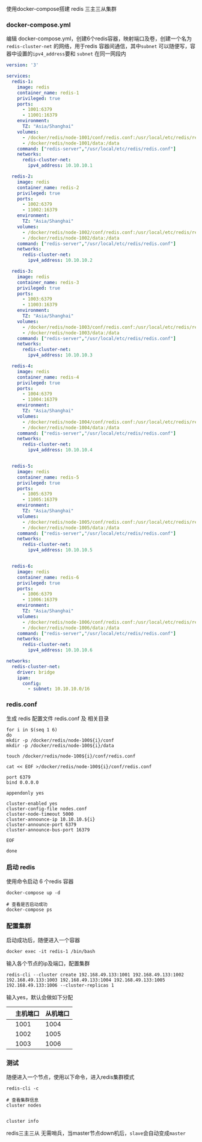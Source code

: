 



使用docker-compose搭建 redis 三主三从集群



### docker-compose.yml

编辑 docker-compose.yml，创建6个redis容器，映射端口及卷，创建一个名为 `redis-cluster-net` 的网络，用于redis 容器间通信，其中`subnet` 可以随便写，容器中设置的`ipv4_address`要和 `subnet` 在同一网段内

```yml
version: '3'

services:
  redis-1:
    image: redis
    container_name: redis-1
    privileged: true
    ports:
      - 1001:6379
      - 11001:16379
    environment:
      TZ: "Asia/Shanghai"
    volumes:
      - /docker/redis/node-1001/conf/redis.conf:/usr/local/etc/redis/redis.conf
      - /docker/redis/node-1001/data:/data
    command: ["redis-server","/usr/local/etc/redis/redis.conf"]
    networks:
      redis-cluster-net:
        ipv4_address: 10.10.10.1

  redis-2:
    image: redis
    container_name: redis-2
    privileged: true
    ports:
      - 1002:6379
      - 11002:16379
    environment:
      TZ: "Asia/Shanghai"
    volumes:
      - /docker/redis/node-1002/conf/redis.conf:/usr/local/etc/redis/redis.conf
      - /docker/redis/node-1002/data:/data
    command: ["redis-server","/usr/local/etc/redis/redis.conf"]
    networks:
      redis-cluster-net:
        ipv4_address: 10.10.10.2

  redis-3:
    image: redis
    container_name: redis-3
    privileged: true
    ports:
      - 1003:6379
      - 11003:16379
    environment:
      TZ: "Asia/Shanghai"
    volumes:
      - /docker/redis/node-1003/conf/redis.conf:/usr/local/etc/redis/redis.conf
      - /docker/redis/node-1003/data:/data
    command: ["redis-server","/usr/local/etc/redis/redis.conf"]
    networks:
      redis-cluster-net:
        ipv4_address: 10.10.10.3

  redis-4:
    image: redis
    container_name: redis-4
    privileged: true
    ports:
      - 1004:6379
      - 11004:16379
    environment:
      TZ: "Asia/Shanghai"
    volumes:
      - /docker/redis/node-1004/conf/redis.conf:/usr/local/etc/redis/redis.conf
      - /docker/redis/node-1004/data:/data
    command: ["redis-server","/usr/local/etc/redis/redis.conf"]
    networks:
      redis-cluster-net:
        ipv4_address: 10.10.10.4


  redis-5:
    image: redis
    container_name: redis-5
    privileged: true
    ports:
      - 1005:6379
      - 11005:16379
    environment:
      TZ: "Asia/Shanghai"
    volumes:
      - /docker/redis/node-1005/conf/redis.conf:/usr/local/etc/redis/redis.conf
      - /docker/redis/node-1005/data:/data
    command: ["redis-server","/usr/local/etc/redis/redis.conf"]
    networks:
      redis-cluster-net:
        ipv4_address: 10.10.10.5


  redis-6:
    image: redis
    container_name: redis-6
    privileged: true
    ports:
      - 1006:6379
      - 11006:16379
    environment:
      TZ: "Asia/Shanghai"
    volumes:
      - /docker/redis/node-1006/conf/redis.conf:/usr/local/etc/redis/redis.conf
      - /docker/redis/node-1006/data:/data
    command: ["redis-server","/usr/local/etc/redis/redis.conf"]
    networks:
      redis-cluster-net:
        ipv4_address: 10.10.10.6

networks:
  redis-cluster-net:
    driver: bridge
    ipam:
      config:
        - subnet: 10.10.10.0/16
```





### redis.conf

生成 redis 配置文件 redis.conf 及 相关目录

```shell
for i in $(seq 1 6)
do
mkdir -p /docker/redis/node-100${i}/conf
mkdir -p /docker/redis/node-100${i}/data

touch /docker/redis/node-100${i}/conf/redis.conf

cat << EOF >/docker/redis/node-100${i}/conf/redis.conf

port 6379
bind 0.0.0.0

appendonly yes

cluster-enabled yes
cluster-config-file nodes.conf
cluster-node-timeout 5000
cluster-announce-ip 10.10.10.${i}
cluster-announce-port 6379
cluster-announce-bus-port 16379

EOF

done
```







### 启动 redis

使用命令启动 6  个redis 容器

```shell
docker-compose up -d

# 查看是否启动成功
docker-compose ps
```







### 配置集群

启动成功后，随便进入一个容器

```shell
docker exec -it redis-1 /bin/bash
```



输入各个节点的ip及端口，配置集群

```shell
redis-cli --cluster create 192.168.49.133:1001 192.168.49.133:1002 192.168.49.133:1003 192.168.49.133:1004 192.168.49.133:1005 192.168.49.133:1006 --cluster-replicas 1
```



输入yes，默认会做如下分配

|      | 主机端口 | 从机端口 |
| ---- | -------- | -------- |
|      | 1001     | 1004     |
|      | 1002     | 1005     |
|      | 1003     | 1006     |





### 测试

随便进入一个节点，使用以下命令，进入redis集群模式

```shell
redis-cli -c

# 查看集群信息
cluster nodes


cluster info
```



redis三主三从 无需哨兵，当master节点down机后，`slave`会自动变成`master`


